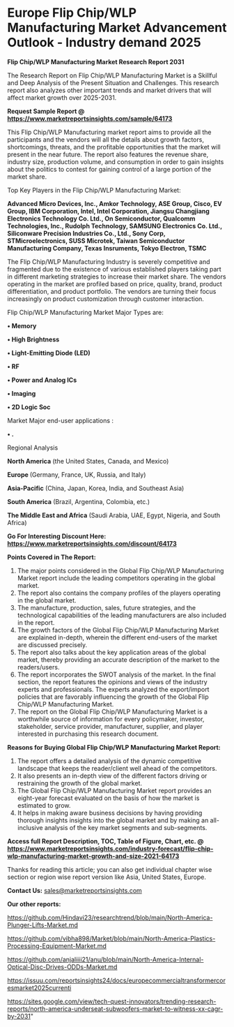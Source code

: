 # Europe Flip Chip/WLP Manufacturing Market Advancement Outlook - Industry demand 2025

<strong>Flip Chip/WLP Manufacturing Market Research Report 2031</strong>

The Research Report on Flip Chip/WLP Manufacturing Market is a Skillful and Deep Analysis of the Present Situation and Challenges. This research report also analyzes other important trends and market drivers that will affect market growth over 2025-2031.

<strong>Request Sample Report @ <a href=https://www.marketreportsinsights.com/sample/64173>https://www.marketreportsinsights.com/sample/64173</a></strong>

This Flip Chip/WLP Manufacturing market report aims to provide all the participants and the vendors will all the details about growth factors, shortcomings, threats, and the profitable opportunities that the market will present in the near future. The report also features the revenue share, industry size, production volume, and consumption in order to gain insights about the politics to contest for gaining control of a large portion of the market share.

Top Key Players in the Flip Chip/WLP Manufacturing Market:

<strong>Advanced Micro Devices, Inc., Amkor Technology, ASE Group, Cisco, EV Group, IBM Corporation, Intel, Intel Corporation, Jiangsu Changjiang Electronics Technology Co. Ltd., On Semiconductor, Qualcomm Technologies, Inc., Rudolph Technology, SAMSUNG Electronics Co. Ltd., Siliconware Precision Industries Co., Ltd., Sony Corp, STMicroelectronics, SUSS Microtek, Taiwan Semiconductor Manufacturing Company, Texas Insruments, Tokyo Electron, TSMC</strong>

The Flip Chip/WLP Manufacturing Industry is severely competitive and fragmented due to the existence of various established players taking part in different marketing strategies to increase their market share. The vendors operating in the market are profiled based on price, quality, brand, product differentiation, and product portfolio. The vendors are turning their focus increasingly on product customization through customer interaction.

Flip Chip/WLP Manufacturing Market Major Types are:

<strong>• Memory

• High Brightness

• Light-Emitting Diode (LED)

• RF

• Power and Analog ICs

• Imaging

• 2D Logic Soc</strong>

Market Major end-user applications :

<strong>• .</strong>

Regional Analysis

</u><strong><b>North America</b></strong> (the United States, Canada, and Mexico)

<strong><b>Europe </b></strong>(Germany, France, UK, Russia, and Italy)

<strong><b>Asia-Pacific</b></strong> (China, Japan, Korea, India, and Southeast Asia)

<strong><b>South America</b></strong> (Brazil, Argentina, Colombia, etc.)

<strong><b>The Middle East and Africa</b></strong> (Saudi Arabia, UAE, Egypt, Nigeria, and South Africa)

<strong>Go For Interesting Discount Here: <a href=https://www.marketreportsinsights.com/discount/64173>https://www.marketreportsinsights.com/discount/64173</a></strong>

<strong>Points Covered in The Report:</strong>
<ol>
  <li>The major points considered in the Global Flip Chip/WLP Manufacturing Market report include the leading competitors operating in the global market.</li>
  <li>The report also contains the company profiles of the players operating in the global market.</li>
  <li>The manufacture, production, sales, future strategies, and the technological capabilities of the leading manufacturers are also included in the report.</li>
  <li>The growth factors of the Global Flip Chip/WLP Manufacturing Market are explained in-depth, wherein the different end-users of the market are discussed precisely.</li>
  <li>The report also talks about the key application areas of the global market, thereby providing an accurate description of the market to the readers/users.</li>
  <li>The report incorporates the SWOT analysis of the market. In the final section, the report features the opinions and views of the industry experts and professionals. The experts analyzed the export/import policies that are favorably influencing the growth of the Global Flip Chip/WLP Manufacturing Market.</li>
  <li>The report on the Global Flip Chip/WLP Manufacturing Market is a worthwhile source of information for every policymaker, investor, stakeholder, service provider, manufacturer, supplier, and player interested in purchasing this research document.</li>
</ol>
<strong>Reasons for Buying Global Flip Chip/WLP Manufacturing Market Report:</strong>

<ol>
  <li>The report offers a detailed analysis of the dynamic competitive landscape that keeps the reader/client well ahead of the competitors.</li>
  <li>It also presents an in-depth view of the different factors driving or restraining the growth of the global market.</li>
  <li>The Global Flip Chip/WLP Manufacturing Market report provides an eight-year forecast evaluated on the basis of how the market is estimated to grow.</li>
  <li>It helps in making aware business decisions by having providing thorough insights insights into the global market and by making an all-inclusive analysis of the key market segments and sub-segments.</li>
</ol>
<strong>Access full Report Description, TOC, Table of Figure, Chart, etc. @ <a href=https://www.marketreportsinsights.com/industry-forecast/flip-chip-wlp-manufacturing-market-growth-and-size-2021-64173>https://www.marketreportsinsights.com/industry-forecast/flip-chip-wlp-manufacturing-market-growth-and-size-2021-64173</a></strong>


Thanks for reading this article; you can also get individual chapter wise section or region wise report version like Asia, United States, Europe.

<strong>Contact Us:</strong>
sales@marketreportsinsights.com

<strong>Our other reports:</strong>

<a href=https://github.com/Hindavi23/researchtrend/blob/main/North-America-Plunger-Lifts-Market.md>https://github.com/Hindavi23/researchtrend/blob/main/North-America-Plunger-Lifts-Market.md</a>

<a href=https://github.com/vibha898/Market/blob/main/North-America-Plastics-Processing-Equipment-Market.md>https://github.com/vibha898/Market/blob/main/North-America-Plastics-Processing-Equipment-Market.md</a>

<a href=https://github.com/anjaliiii21/anu/blob/main/North-America-Internal-Optical-Disc-Drives-ODDs-Market.md>https://github.com/anjaliiii21/anu/blob/main/North-America-Internal-Optical-Disc-Drives-ODDs-Market.md</a>

<a href=https://issuu.com/reportsinsights24/docs/europecommercialtransformercoresmarket2025currenti>https://issuu.com/reportsinsights24/docs/europecommercialtransformercoresmarket2025currenti</a>

<a href=https://sites.google.com/view/tech-quest-innovators/trending-research-reports/north-america-underseat-subwoofers-market-to-witness-xx-cagr-by-2031>https://sites.google.com/view/tech-quest-innovators/trending-research-reports/north-america-underseat-subwoofers-market-to-witness-xx-cagr-by-2031</a>"
